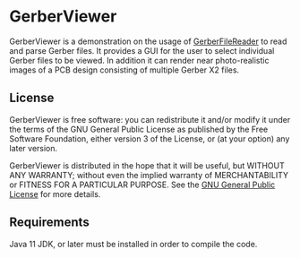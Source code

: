 # GerberViewer

GerberViewer is a demonstration on the usage of [GerberFileReader](https://github.com/tonyluken/GerberFileReader) to read and parse Gerber files. It
provides a GUI for the user to select individual Gerber files to be viewed. In addition it can render near 
photo-realistic images of a PCB design consisting of multiple Gerber X2 files. 

## License
GerberViewer is free software: you can redistribute it and/or modify it under the terms of the GNU General Public License as published by the Free Software Foundation, either version 3 of the License, or (at your option) any later version.

GerberViewer is distributed in the hope that it will be useful, but WITHOUT ANY WARRANTY; without even the implied warranty of MERCHANTABILITY or FITNESS FOR A PARTICULAR PURPOSE. See the [GNU General Public License](LICENSE.md) for more details.

## Requirements
Java 11 JDK, or later must be installed in order to compile the code.

 